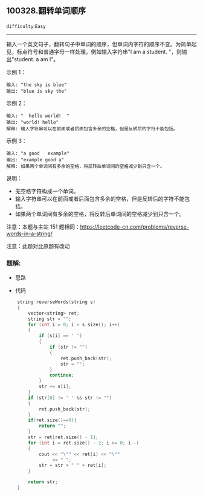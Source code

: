 ## 100328.翻转单词顺序
``difficulty``:``Easy``  
<hr>
输入一个英文句子，翻转句子中单词的顺序，但单词内字符的顺序不变。为简单起见，标点符号和普通字母一样处理。例如输入字符串"I am a student. "，则输出"student. a am I"。

 

示例 1：

```
输入: "the sky is blue"
输出: "blue is sky the"

```

示例 2：

```
输入: "  hello world!  "
输出: "world! hello"
解释: 输入字符串可以在前面或者后面包含多余的空格，但是反转后的字符不能包括。

```

示例 3：

```
输入: "a good   example"
输出: "example good a"
解释: 如果两个单词间有多余的空格，将反转后单词间的空格减少到只含一个。

```

 

说明：

<ul>
	<li>无空格字符构成一个单词。</li>
	<li>输入字符串可以在前面或者后面包含多余的空格，但是反转后的字符不能包括。</li>
	<li>如果两个单词间有多余的空格，将反转后单词间的空格减少到只含一个。</li>
</ul>

注意：本题与主站 151 题相同：<a href="https://leetcode-cn.com/problems/reverse-words-in-a-string/">https://leetcode-cn.com/problems/reverse-words-in-a-string/</a>

注意：此题对比原题有改动

### 题解:  
* 思路  

* 代码  
```c++
	string reverseWords(string s)
    {
        vector<string> ret;
        string str = "";
        for (int i = 0; i < s.size(); i++)
        {
            if (s[i] == ' ')
            {
                if (str != "")
                {
                    ret.push_back(str);
                    str = "";
                }
                continue;
            }
            str += s[i];
        }
        if (str[0] != ' ' && str != "")
        {
            ret.push_back(str);
        }
        if(ret.size()==0){
            return "";
        }
        str = ret[ret.size() - 1];
        for (int i = ret.size() - 2; i >= 0; i--)
        {
            cout << "\"" << ret[i] << "\""
                 << " ";
            str = str + " " + ret[i];
        }

        return str;
    }
```